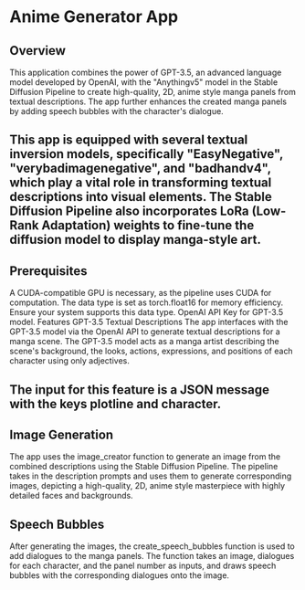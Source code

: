 # Anime Generator App

## Overview

This application combines the power of GPT-3.5, an advanced language model developed by OpenAI, with the "Anythingv5" model in the Stable Diffusion Pipeline to create high-quality, 2D, anime style manga panels from textual descriptions. The app further enhances the created manga panels by adding speech bubbles with the character's dialogue.

## This app is equipped with several textual inversion models, specifically "EasyNegative", "verybadimagenegative", and "badhandv4", which play a vital role in transforming textual descriptions into visual elements. The Stable Diffusion Pipeline also incorporates LoRa (Low-Rank Adaptation) weights to fine-tune the diffusion model to display manga-style art.

## Prerequisites

A CUDA-compatible GPU is necessary, as the pipeline uses CUDA for computation.
The data type is set as torch.float16 for memory efficiency. Ensure your system supports this data type.
OpenAI API Key for GPT-3.5 model.
Features
GPT-3.5 Textual Descriptions
The app interfaces with the GPT-3.5 model via the OpenAI API to generate textual descriptions for a manga scene. The GPT-3.5 model acts as a manga artist describing the scene's background, the looks, actions, expressions, and positions of each character using only adjectives.

## The input for this feature is a JSON message with the keys plotline and character.

## Image Generation

The app uses the image_creator function to generate an image from the combined descriptions using the Stable Diffusion Pipeline. The pipeline takes in the description prompts and uses them to generate corresponding images, depicting a high-quality, 2D, anime style masterpiece with highly detailed faces and backgrounds.

## Speech Bubbles

After generating the images, the create_speech_bubbles function is used to add dialogues to the manga panels. The function takes an image, dialogues for each character, and the panel number as inputs, and draws speech bubbles with the corresponding dialogues onto the image.
